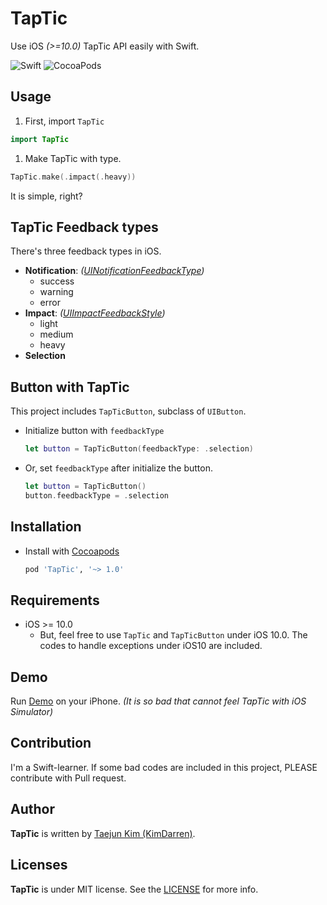 # TapTic
Use iOS _(>=10.0)_ TapTic API easily with Swift.

![Swift](https://img.shields.io/badge/Swift-3.0-orange.svg)
![CocoaPods](https://cocoapod-badges.herokuapp.com/v/TapTic/badge.png)

## Usage
1. First, import `TapTic`

  ```swift
  import TapTic
  ```

1. Make TapTic with type.

  ```swift
  TapTic.make(.impact(.heavy))
  ```
It is simple, right?

## TapTic Feedback types
There's three feedback types in iOS.
* **Notification**: _([UINotificationFeedbackType](https://developer.apple.com/reference/uikit/uinotificationfeedbacktype))_
  * success
  * warning
  * error
* **Impact**: _([UIImpactFeedbackStyle](https://developer.apple.com/reference/uikit/uiimpactfeedbackstyle))_
  * light
  * medium
  * heavy
* **Selection**

## Button with TapTic
This project includes `TapTicButton`, subclass of `UIButton`.

* Initialize button with `feedbackType`

  ```swift
  let button = TapTicButton(feedbackType: .selection)
  ```
  
* Or, set `feedbackType` after initialize the button.

  ```swift
  let button = TapTicButton()
  button.feedbackType = .selection
  ```

## Installation
* Install with [Cocoapods](http://cocoapods.org)

  ```ruby
  pod 'TapTic', '~> 1.0'
  ```

## Requirements
* iOS >= 10.0
  * But, feel free to use `TapTic` and `TapTicButton` under iOS 10.0. The codes to handle exceptions under iOS10 are included.

## Demo
Run [Demo](Demo) on your iPhone. _(It is so bad that cannot feel TapTic with iOS Simulator)_

## Contribution
I'm a Swift-learner. If some bad codes are included in this project, PLEASE contribute with Pull request.

## Author
**TapTic** is written by [Taejun Kim (KimDarren)](https://github.com/KimDarren).

## Licenses
**TapTic** is under MIT license. See the [LICENSE](LICENSE) for more info.
